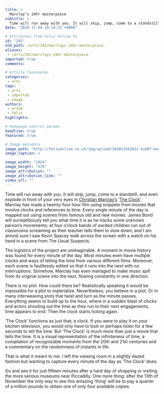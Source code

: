 ```yaml
---
title: >
  Marclay’s 24hr masterpiece
subtitle: >
  Time will run away with you. It will skip, jump, come to a standstill with Marclay's new exhibition.
date: "2010-11-04 18:14:25 +0000"

# Attributes from Felix Online V1
id: "292"
old_path: /arts/292/marclays-24hr-masterpiece-
aliases:
 - /arts/292/marclays-24hr-masterpiece-
imported: true
comments:

# Article Taxonomies
categories:
 - arts
tags:
 - arts
 - imported
 - image
authors:
 - er310
 - felix
highlights:

# Homepage control params
headline: true
featured: true

# Image metadata
image_path: "http://felixonline.co.uk/img/upload/201011041812-ks607-marclays.jpg"
image_caption: >

image_width: "1024"
image_height: "576"
image_attribution: ""
image_attribution_link: ""
video_url: ""
---
```


Time will run away with you. It will skip, jump, come to a standstill, and even explode in front of your very eyes in [Christian Marclay’s](http://en.wikipedia.org/wiki/Christian_Marclay) ‘[The Clock](http://www.whitecube.com/exhibitions/cm/)’. Marclay has made a twenty-four hour film using snippets from movies that involve clocks and references to time. Every single minute of the day is mapped out using scenes from famous old and new movies. James Bond will surreptitiously tell you what time it is as he tracks some unknown person’s movements; at four o’clock bands of excited children run out of classrooms screaming as their teacher tells them to slow down; and I am almost sure I saw Kevin Spacey walk across the screen with a watch on his hand in a scene from The Usual Suspects.

The logistics of the project are unimaginable. A moment in movie history was found for every minute of the day. Most minutes even have multiple clocks and ways of telling the time from various different films. Moreover, each scene is faultlessly edited so that it runs into the next with no interruptions. Somehow, Marclay has even managed to make music spill from its original scene into the next, flowing constantly in one direction.

There is no plot. How could there be? Realistically speaking it would be impossible for a plot to materialize. Nevertheless, you believe in a plot. Or in many interweaving plots that twist and turn as the minute passes. Everything seems to build up to the hour, where in a sudden blast of clocks and actors shouting out the time as they run to their next engagements, time appears to end. Then the clock starts ticking again.

‘The Clock’ functions as just that; a clock. If you were to play it on your kitchen television, you would only have to look or perhaps listen for a few seconds to tell the time. But ‘The Clock’ is much more than just a movie that tells the time. It is a visual representation of the infiniteness of time, a compilation of recognizable moments from the 20th and 21st centuries and a commentary on the randomness of instants in life.

That is what it meant to me. I left the viewing room in a slightly dazed fashion but wanting to capture every minute of the day as ‘The Clock’ does.

Go and see it for just fifteen minutes after a hard day of shopping or visiting the more serious museums near Piccadilly. One more thing: after the 13th of November the only way to see this amazing ‘thing’ will be to pay a quarter of a million pounds to obtain one of only four available copies.
